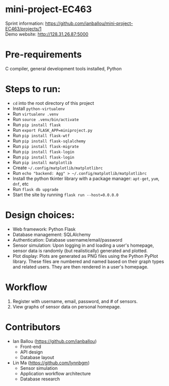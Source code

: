# mini-project-EC463

Sprint information: https://github.com/ianballou/mini-project-EC463/projects/1<br>
Demo website: http://128.31.26.87:5000

# Pre-requirements

C compiler, general development tools installed, Python

# Steps to run:

- `cd` into the root directory of this project
- Install `python-virtualenv`
- Run `virtualenv .venv`
- Run `source .venv/bin/activate`
- Run `pip install flask`
- Run `export FLASK_APP=miniproject.py`
- Run `pip install flask-wtf`
- Run `pip install flask-sqlalchemy`
- Run `pip install flask-migrate`
- Run `pip install flask-login`
- Run `pip install flask-login`
- Run `pip install matplotlib`
- Create `~/.config/matplotlib/matplotlibrc`
- Run `echo "backend: Agg" > ~/.config/matplotlib/matplotlibrc`
- Install the python tkinter library with a package manager: `apt-get`, `yum`, `dnf`, etc
- Run `flask db upgrade`
- Start the site by running `flask run --host=0.0.0.0`

# Design choices:
- Web framework: Python Flask<br>
- Database management: SQLAlchemy<br>
- Authentication: Database username/email/password<br>
- Sensor simulation: Upon logging in and loading a user's homepage, sensor data is randomly (but realistically) generated and plotted.<br>
- Plot display: Plots are generated as PNG files using the Python PyPlot library.  These files are numbered and named based on their graph types and related users.  They are then rendered in a user's homepage.

# Workflow
1) Register with username, email, password, and # of sensors.
2) View graphs of sensor data on personal homepage.

# Contributors
- Ian Ballou (https://github.com/ianballou)
  - Front-end
  - API design
  - Database layout
- Lin Ma (https://github.com/lynnbgm)
  - Sensor simulation
  - Application workflow architecture
  - Database research
